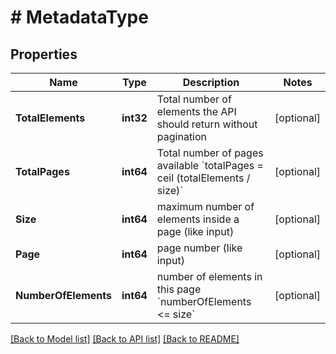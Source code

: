 # # MetadataType


## Properties 


Name | Type | Description | Notes
------------ | ------------- | ------------- | -------------
**TotalElements**| **int32** | Total number of elements the API should return without pagination  | [optional]
**TotalPages**| **int64** | Total number of pages available &#x60;totalPages &#x3D; ceil (totalElements / size)&#x60;  | [optional]
**Size**| **int64** | maximum number of elements inside a page (like input)  | [optional]
**Page**| **int64** | page number (like input)  | [optional]
**NumberOfElements**| **int64** | number of elements in this page &#x60;numberOfElements &lt;&#x3D; size&#x60;  | [optional]


[[Back to Model list]](../../README.md#models) [[Back to API list]](../../README.md#endpoints) [[Back to README]](../../README.md)

